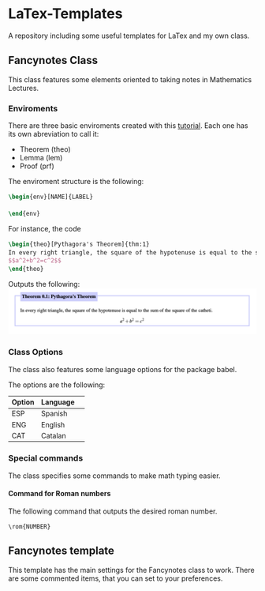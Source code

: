 # LaTex-Templates
A repository including some useful templates for LaTex and my own class.

## Fancynotes Class
This class features some elements oriented to taking notes in Mathematics Lectures.

### Enviroments
There are three basic enviroments created with this [tutorial](https://texblog.org/2015/09/30/fancy-boxes-for-theorem-lemma-and-proof-with-mdframed/). Each one has its own abreviation to call it:
- Theorem (theo)
- Lemma (lem)
- Proof (prf)

The enviroment structure is the following:
```tex
\begin{env}[NAME]{LABEL}

\end{env}
```

For instance, the code
```tex
\begin{theo}[Pythagora's Theorem]{thm:1}
In every right triangle, the square of the hypotenuse is equal to the sum of the square of the catheti.
$$a^2+b^2=c^2$$
\end{theo}
```

Outputs the following:
 ![alt text](/Resources/theo2.png)

### Class Options

The class also features some language options for the package babel.

The options are the following:

| Option | Language | |
|---|---|---|
|ESP|Spanish| |
|ENG|English| |
|CAT|Catalan||

### Special commands

The class specifies some commands to make math typing easier.

#### Command for Roman numbers
The following command that outputs the desired roman number.
```
\rom{NUMBER}

```

## Fancynotes template

This template has the main settings for the Fancynotes class to work. There are some commented items, that you can set to your preferences.
